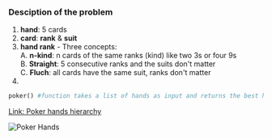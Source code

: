 ### Desciption of the problem
1. __hand__: 5 cards  
2. __card__: __rank__ & __suit__  
3. __hand rank__ - Three concepts:  
  A. __n-kind__: n cards of the same ranks (kind) like two 3s or four 9s  
  B. __Straight__: 5 consecutive ranks and the suits don't matter  
  C. __Fluch__: all cards have the same suit, ranks don't matter  
4. 
```python
poker() #function takes a list of hands as input and returns the best hand  
```
[Link: Poker hands hierarchy](https://www.cardschat.com/top-10-poker-hands.php)

![Poker Hands](https://www.cardschat.com/pkimg/hand-nicknames/poker-hand-rankings.png)
